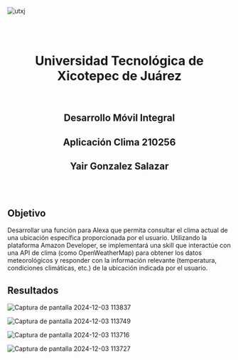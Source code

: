 ![utxj](https://github.com/loreasc2003/m4delProyecto/assets/163441777/57f5e0f6-567a-4597-beff-f8adc0768c60)

<br>
<br>
<h1 align="center"> Universidad Tecnológica de Xicotepec de Juárez </h1>
<br>

<h2 align="center"> Desarrollo Móvil Integral </h2>
<h2 align="center"> Aplicación Clima 210256 </h2>
<h2 align="center"> Yair Gonzalez Salazar </h2>
<br>


<br>
<h2> Objetivo </h2>
Desarrollar una función para Alexa que permita consultar el clima actual de una ubicación específica proporcionada por el usuario. Utilizando la plataforma Amazon Developer, se implementará una skill que interactúe con una API de clima (como OpenWeatherMap) para obtener los datos meteorológicos y responder con la información relevante (temperatura, condiciones climáticas, etc.) de la ubicación indicada por el usuario.
<br>


## Resultados


![Captura de pantalla 2024-12-03 113837](https://github.com/user-attachments/assets/39c6a4c1-16b3-4387-b0fe-1cae912c58e9)

![Captura de pantalla 2024-12-03 113749](https://github.com/user-attachments/assets/1e090e47-455e-4dad-bd90-77426de467e7)

![Captura de pantalla 2024-12-03 113716](https://github.com/user-attachments/assets/59a55520-3122-4311-8b1e-b70948e10405)

![Captura de pantalla 2024-12-03 113727](https://github.com/user-attachments/assets/bdaab598-1515-4f70-b64d-f27860fc81dc)
